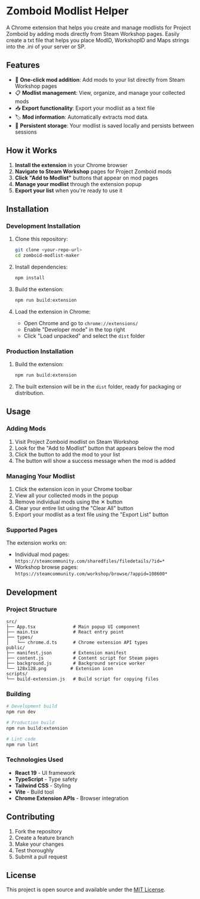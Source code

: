 # Zomboid Modlist Helper

A Chrome extension that helps you create and manage modlists for Project Zomboid by adding mods directly from Steam Workshop pages. Easily create a txt file that helps you place ModID, WorkshopID and Maps strings into the .ini of your server or SP.

## Features

- 🎯 **One-click mod addition**: Add mods to your list directly from Steam Workshop pages
- 📋 **Modlist management**: View, organize, and manage your collected mods
- 📥 **Export functionality**: Export your modlist as a text file
- 🏷️ **Mod information**: Automatically extracts mod data.
- 💾 **Persistent storage**: Your modlist is saved locally and persists between sessions

## How it Works

1. **Install the extension** in your Chrome browser
2. **Navigate to Steam Workshop** pages for Project Zomboid mods
3. **Click "Add to Modlist"** buttons that appear on mod pages
4. **Manage your modlist** through the extension popup
5. **Export your list** when you're ready to use it

## Installation

### Development Installation

1. Clone this repository:

   ```bash
   git clone <your-repo-url>
   cd zomboid-modlist-maker
   ```

2. Install dependencies:

   ```bash
   npm install
   ```

3. Build the extension:

   ```bash
   npm run build:extension
   ```

4. Load the extension in Chrome:
   - Open Chrome and go to `chrome://extensions/`
   - Enable "Developer mode" in the top right
   - Click "Load unpacked" and select the `dist` folder

### Production Installation

1. Build the extension:

   ```bash
   npm run build:extension
   ```

2. The built extension will be in the `dist` folder, ready for packaging or distribution.

## Usage

### Adding Mods

1. Visit Project Zomboid modlist on Steam Workshop
2. Look for the "Add to Modlist" button that appears below the mod
3. Click the button to add the mod to your list
4. The button will show a success message when the mod is added

### Managing Your Modlist

1. Click the extension icon in your Chrome toolbar
2. View all your collected mods in the popup
3. Remove individual mods using the ✕ button
4. Clear your entire list using the "Clear All" button
5. Export your modlist as a text file using the "Export List" button

### Supported Pages

The extension works on:

- Individual mod pages: `https://steamcommunity.com/sharedfiles/filedetails/?id=*`
- Workshop browse pages: `https://steamcommunity.com/workshop/browse/?appid=108600*`

## Development

### Project Structure

```
src/
├── App.tsx              # Main popup UI component
├── main.tsx             # React entry point
├── types/
│   └── chrome.d.ts      # Chrome extension API types
public/
├── manifest.json        # Extension manifest
├── content.js           # Content script for Steam pages
├── background.js        # Background service worker
└── 128x128.png         # Extension icon
scripts/
└── build-extension.js   # Build script for copying files
```

### Building

```bash
# Development build
npm run dev

# Production build
npm run build:extension

# Lint code
npm run lint
```

### Technologies Used

- **React 19** - UI framework
- **TypeScript** - Type safety
- **Tailwind CSS** - Styling
- **Vite** - Build tool
- **Chrome Extension APIs** - Browser integration

## Contributing

1. Fork the repository
2. Create a feature branch
3. Make your changes
4. Test thoroughly
5. Submit a pull request

## License

This project is open source and available under the [MIT License](LICENSE).
